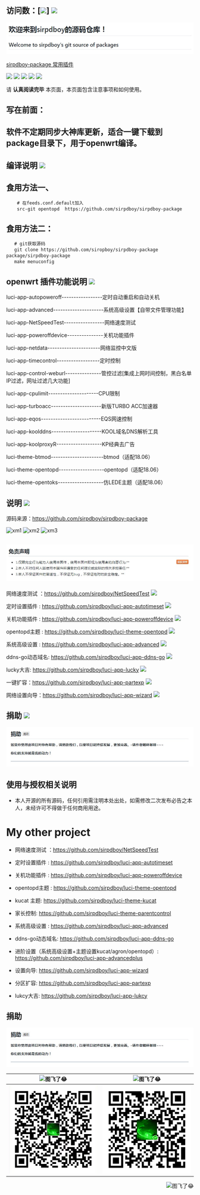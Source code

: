 ## 访问数：[![](https://visitor-badge.glitch.me/badge?page_id=sirpdboy-visitor-badge)] [![](https://img.shields.io/badge/TG群-点击加入-FFFFFF.svg)](https://t.me/joinchat/AAAAAEpRF88NfOK5vBXGBQ)
    
![screenshots](https://raw.githubusercontent.com/sirpdboy/openwrt/master/doc/说明1.jpg)

[sirpdboy-package 常用插件](https://github.com/sirpdboy/sirpdboy-package)

[![](https://img.shields.io/badge/-目录:-696969.svg)](#readme) [![](https://img.shields.io/badge/-编译说明-F5F5F5.svg)](#编译说明-) [![](https://img.shields.io/badge/-插件说明-F5F5F5.svg)](#插件说明-) [![](https://img.shields.io/badge/-说明-F5F5F5.svg)](#说明-) [![](https://img.shields.io/badge/-捐助-F5F5F5.svg)](#捐助-) 

请 **认真阅读完毕** 本页面，本页面包含注意事项和如何使用。

## 写在前面：
软件不定期同步大神库更新，适合一键下载到package目录下，用于openwrt编译。
-

## 编译说明 [![](https://img.shields.io/badge/-编译说明-F5F5F5.svg)](#编译说明-) 

## 食用方法一、

```Brach
    # 在feeds.conf.default加入
    src-git opentopd  https://github.com/sirpdboy/sirpdboy-package
 ``` 

## 食用方法二：
 ```Brach
    # git获取源码
    git clone https://github.com/siropboy/sirpdboy-package package/sirpdboy-package
    make menuconfig
 ``` 
 
## openwrt 插件功能说明 [![](https://img.shields.io/badge/-插件说明-F5F5F5.svg)](#插件说明-)

luci-app-autopoweroff-----------------定时自动重启和自动关机

luci-app-advanced---------------------系统高级设置【自带文件管理功能】

luci-app-NetSpeedTest-----------------网络速度测试

luci-app-poweroffdevice---------------关机功能插件

luci-app-netdata----------------------网络监控中文版

luci-app-timecontrol------------------定时控制

luci-app-control-weburl---------------管控过滤[集成上网时间控制，黑白名单IP过滤，网址过滤几大功能]

luci-app-cpulimit---------------------CPU限制

luci-app-turboacc---------------------新版TURBO ACC加速器

luci-app-eqos-------------------------EQS网速控制

luci-app-koolddns---------------------KOOL域名DNS解析工具

luci-app-koolproxyR-------------------KP经典去广告

luci-theme-btmod----------------------btmod（适配18.06）

luci-theme-opentopd-------------------opentopd（适配18.06）

luci-theme-opentoks-------------------仿LEDE主题（适配18.06）


## 说明 [![](https://img.shields.io/badge/-说明-F5F5F5.svg)](#说明-)

源码来源：https://github.com/sirpdboy/sirpdboy-package

![xm1](doc/登陆页面.jpg)
![xm2](doc/实时监控.jpg)
![xm3](doc/手机画面.jpg)

![screenshots](https://raw.githubusercontent.com/sirpdboy/openwrt/master/doc/说明2.jpg)
------------------------------ 
 
网络速度测试 ：https://github.com/sirpdboy/NetSpeedTest     <img src="https://img.shields.io/github/downloads/sirpdboy/NetSpeedTest/total.svg?style=for-the-badge&color=32C955"/>

定时设置插件 : https://github.com/sirpdboy/luci-app-autotimeset     <img src="https://img.shields.io/github/downloads/sirpdboy/luci-app-autotimeset/total.svg?style=for-the-badge&color=32C955"/>

关机功能插件 : https://github.com/sirpdboy/luci-app-poweroffdevice     <img src="https://img.shields.io/github/downloads/sirpdboy/luci-app-poweroffdevice/total.svg?style=for-the-badge&color=32C955"/>

opentopd主题 : https://github.com/sirpdboy/luci-theme-opentopd     <img src="https://img.shields.io/github/downloads/sirpdboy/luci-theme-opentopd/total.svg?style=for-the-badge&color=32C955"/>

系统高级设置 : https://github.com/sirpdboy/luci-app-advanced     <img src="https://img.shields.io/github/downloads/sirpdboy/luci-app-advanced/total.svg?style=for-the-badge&color=32C955"/>

ddns-go动态域名: https://github.com/sirpdboy/luci-app-ddns-go     <img src="https://img.shields.io/github/downloads/sirpdboy/luci-app-ddns-go/total.svg?style=for-the-badge&color=32C955"/>

lucky大吉: https://github.com/sirpdboy/luci-app-lucky     <img src="https://img.shields.io/github/downloads/sirpdboy/luci-app-lucky/total.svg?style=for-the-badge&color=32C955"/>

一键扩容：https://github.com/sirpdboy/luci-app-partexp    <img src="https://img.shields.io/github/downloads/sirpdboy/luci-app-partexp/total.svg?style=for-the-badge&color=32C955"/>

网络设置向导：https://github.com/sirpdboy/luci-app-wizard    <img src="https://img.shields.io/github/downloads/sirpdboy/luci-app-wizard/total.svg?style=for-the-badge&color=32C955"/>

## 捐助 [![](https://img.shields.io/badge/-捐助-F5F5F5.svg)](#捐助-) 

![screenshots](https://raw.githubusercontent.com/sirpdboy/openwrt/master/doc/说明3.jpg)


## 使用与授权相关说明
 
- 本人开源的所有源码，任何引用需注明本处出处，如需修改二次发布必告之本人，未经许可不得做于任何商用用途。


# My other project

- 网络速度测试 ：https://github.com/sirpdboy/NetSpeedTest

- 定时设置插件 : https://github.com/sirpdboy/luci-app-autotimeset

- 关机功能插件 : https://github.com/sirpdboy/luci-app-poweroffdevice

- opentopd主题 : https://github.com/sirpdboy/luci-theme-opentopd

- kucat 主题: https://github.com/sirpdboy/luci-theme-kucat

- 家长控制: https://github.com/sirpdboy/luci-theme-parentcontrol

- 系统高级设置 : https://github.com/sirpdboy/luci-app-advanced

- ddns-go动态域名: https://github.com/sirpdboy/luci-app-ddns-go

- 进阶设置（系统高级设置+主题设置kucat/agron/opentopd）: https://github.com/sirpdboy/luci-app-advancedplus

- 设置向导: https://github.com/sirpdboy/luci-app-wizard

- 分区扩容: https://github.com/sirpdboy/luci-app-partexp

- lukcy大吉: https://github.com/sirpdboy/luci-app-lukcy

## 捐助

![screenshots](https://raw.githubusercontent.com/sirpdboy/openwrt/master/doc/说明3.jpg)

|     <img src="https://img.shields.io/badge/-支付宝-F5F5F5.svg" href="#赞助支持本项目-" height="25" alt="图飞了😂"/>  |  <img src="https://img.shields.io/badge/-微信-F5F5F5.svg" height="25" alt="图飞了😂" href="#赞助支持本项目-"/>  | 
| :-----------------: | :-------------: |
|![xm1](https://raw.githubusercontent.com/sirpdboy/openwrt/master/doc/支付宝.png) | ![xm1](https://raw.githubusercontent.com/sirpdboy/openwrt/master/doc/微信.png) |

<a href="#readme">
    <img src="https://img.shields.io/badge/-返回顶部-orange.svg" alt="图飞了😂" title="返回顶部" align="right"/>
</a>
